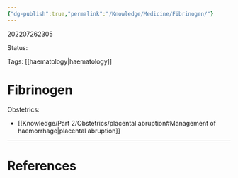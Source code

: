 ```yaml
---
{"dg-publish":true,"permalink":"/Knowledge/Medicine/Fibrinogen/"}
---
```



202207262305

Status: 

Tags: [[haematology\|haematology]]

# Fibrinogen

Obstetrics: 
- [[Knowledge/Part 2/Obstetrics/placental abruption#Management of haemorrhage\|placental abruption]]





___
# References
